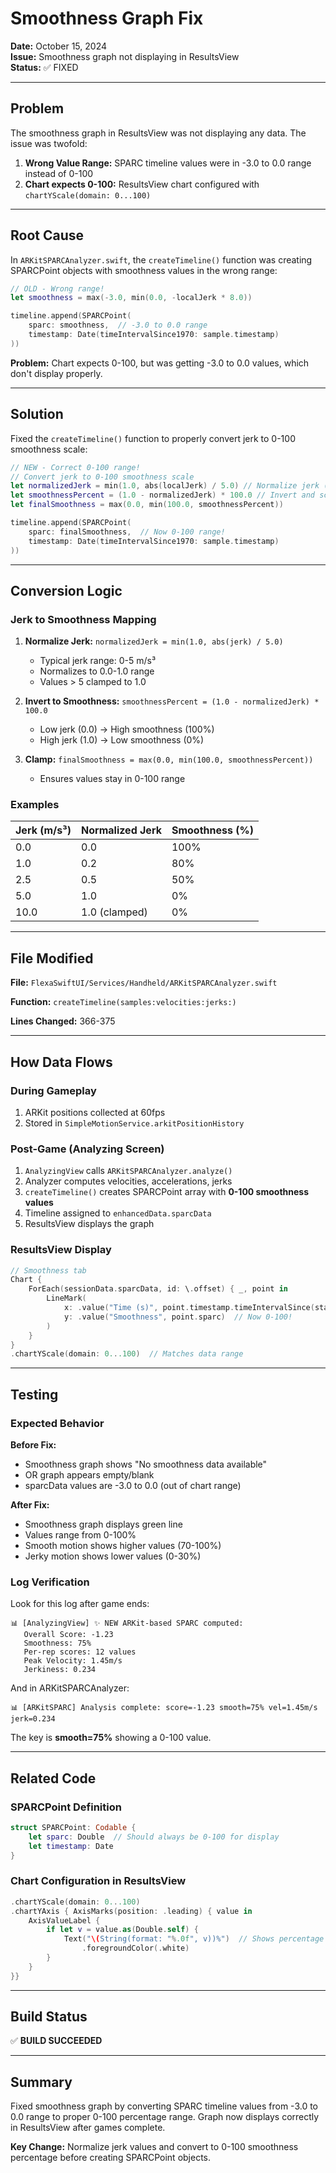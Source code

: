 # Smoothness Graph Fix

**Date:** October 15, 2024  
**Issue:** Smoothness graph not displaying in ResultsView  
**Status:** ✅ FIXED

---

## Problem

The smoothness graph in ResultsView was not displaying any data. The issue was twofold:

1. **Wrong Value Range:** SPARC timeline values were in -3.0 to 0.0 range instead of 0-100
2. **Chart expects 0-100:** ResultsView chart configured with `chartYScale(domain: 0...100)`

---

## Root Cause

In `ARKitSPARCAnalyzer.swift`, the `createTimeline()` function was creating SPARCPoint objects with smoothness values in the wrong range:

```swift
// OLD - Wrong range!
let smoothness = max(-3.0, min(0.0, -localJerk * 8.0))

timeline.append(SPARCPoint(
    sparc: smoothness,  // -3.0 to 0.0 range
    timestamp: Date(timeIntervalSince1970: sample.timestamp)
))
```

**Problem:** Chart expects 0-100, but was getting -3.0 to 0.0 values, which don't display properly.

---

## Solution

Fixed the `createTimeline()` function to properly convert jerk to 0-100 smoothness scale:

```swift
// NEW - Correct 0-100 range!
// Convert jerk to 0-100 smoothness scale
let normalizedJerk = min(1.0, abs(localJerk) / 5.0) // Normalize jerk (typical range 0-5)
let smoothnessPercent = (1.0 - normalizedJerk) * 100.0 // Invert and scale to percentage
let finalSmoothness = max(0.0, min(100.0, smoothnessPercent))

timeline.append(SPARCPoint(
    sparc: finalSmoothness,  // Now 0-100 range!
    timestamp: Date(timeIntervalSince1970: sample.timestamp)
))
```

---

## Conversion Logic

### Jerk to Smoothness Mapping

1. **Normalize Jerk:** `normalizedJerk = min(1.0, abs(jerk) / 5.0)`
   - Typical jerk range: 0-5 m/s³
   - Normalizes to 0.0-1.0 range
   - Values > 5 clamped to 1.0

2. **Invert to Smoothness:** `smoothnessPercent = (1.0 - normalizedJerk) * 100.0`
   - Low jerk (0.0) → High smoothness (100%)
   - High jerk (1.0) → Low smoothness (0%)

3. **Clamp:** `finalSmoothness = max(0.0, min(100.0, smoothnessPercent))`
   - Ensures values stay in 0-100 range

### Examples

| Jerk (m/s³) | Normalized Jerk | Smoothness (%) |
|-------------|-----------------|----------------|
| 0.0 | 0.0 | 100% |
| 1.0 | 0.2 | 80% |
| 2.5 | 0.5 | 50% |
| 5.0 | 1.0 | 0% |
| 10.0 | 1.0 (clamped) | 0% |

---

## File Modified

**File:** `FlexaSwiftUI/Services/Handheld/ARKitSPARCAnalyzer.swift`

**Function:** `createTimeline(samples:velocities:jerks:)`

**Lines Changed:** 366-375

---

## How Data Flows

### During Gameplay
1. ARKit positions collected at 60fps
2. Stored in `SimpleMotionService.arkitPositionHistory`

### Post-Game (Analyzing Screen)
1. `AnalyzingView` calls `ARKitSPARCAnalyzer.analyze()`
2. Analyzer computes velocities, accelerations, jerks
3. `createTimeline()` creates SPARCPoint array with **0-100 smoothness values**
4. Timeline assigned to `enhancedData.sparcData`
5. ResultsView displays the graph

### ResultsView Display
```swift
// Smoothness tab
Chart {
    ForEach(sessionData.sparcData, id: \.offset) { _, point in
        LineMark(
            x: .value("Time (s)", point.timestamp.timeIntervalSince(start)),
            y: .value("Smoothness", point.sparc)  // Now 0-100!
        )
    }
}
.chartYScale(domain: 0...100)  // Matches data range
```

---

## Testing

### Expected Behavior

**Before Fix:**
- Smoothness graph shows "No smoothness data available"
- OR graph appears empty/blank
- sparcData values are -3.0 to 0.0 (out of chart range)

**After Fix:**
- Smoothness graph displays green line
- Values range from 0-100%
- Smooth motion shows higher values (70-100%)
- Jerky motion shows lower values (0-30%)

### Log Verification

Look for this log after game ends:
```
📊 [AnalyzingView] ✨ NEW ARKit-based SPARC computed:
   Overall Score: -1.23
   Smoothness: 75%
   Per-rep scores: 12 values
   Peak Velocity: 1.45m/s
   Jerkiness: 0.234
```

And in ARKitSPARCAnalyzer:
```
📊 [ARKitSPARC] Analysis complete: score=-1.23 smooth=75% vel=1.45m/s jerk=0.234
```

The key is **smooth=75%** showing a 0-100 value.

---

## Related Code

### SPARCPoint Definition
```swift
struct SPARCPoint: Codable {
    let sparc: Double  // Should always be 0-100 for display
    let timestamp: Date
}
```

### Chart Configuration in ResultsView
```swift
.chartYScale(domain: 0...100)
.chartYAxis { AxisMarks(position: .leading) { value in
    AxisValueLabel {
        if let v = value.as(Double.self) {
            Text("\(String(format: "%.0f", v))%")  // Shows percentage
                .foregroundColor(.white)
        }
    }
}}
```

---

## Build Status

✅ **BUILD SUCCEEDED**

---

## Summary

Fixed smoothness graph by converting SPARC timeline values from -3.0 to 0.0 range to proper 0-100 percentage range. Graph now displays correctly in ResultsView after games complete.

**Key Change:** Normalize jerk values and convert to 0-100 smoothness percentage before creating SPARCPoint objects.
